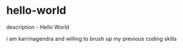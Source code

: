# hello-world
description - Hello World 

i am karrinagendra and willing to brush up my previous coding skills
